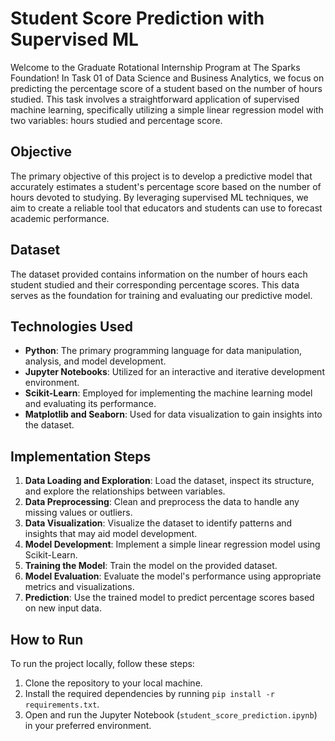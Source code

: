 # Student Score Prediction with Supervised ML

Welcome to the Graduate Rotational Internship Program at The Sparks Foundation! In Task 01 of Data Science and Business Analytics, we focus on predicting the percentage score of a student based on the number of hours studied. This task involves a straightforward application of supervised machine learning, specifically utilizing a simple linear regression model with two variables: hours studied and percentage score.

## Objective

The primary objective of this project is to develop a predictive model that accurately estimates a student's percentage score based on the number of hours devoted to studying. By leveraging supervised ML techniques, we aim to create a reliable tool that educators and students can use to forecast academic performance.

## Dataset

The dataset provided contains information on the number of hours each student studied and their corresponding percentage scores. This data serves as the foundation for training and evaluating our predictive model.

## Technologies Used

- **Python**: The primary programming language for data manipulation, analysis, and model development.
- **Jupyter Notebooks**: Utilized for an interactive and iterative development environment.
- **Scikit-Learn**: Employed for implementing the machine learning model and evaluating its performance.
- **Matplotlib and Seaborn**: Used for data visualization to gain insights into the dataset.

## Implementation Steps

1. **Data Loading and Exploration**: Load the dataset, inspect its structure, and explore the relationships between variables.
2. **Data Preprocessing**: Clean and preprocess the data to handle any missing values or outliers.
3. **Data Visualization**: Visualize the dataset to identify patterns and insights that may aid model development.
4. **Model Development**: Implement a simple linear regression model using Scikit-Learn.
5. **Training the Model**: Train the model on the provided dataset.
6. **Model Evaluation**: Evaluate the model's performance using appropriate metrics and visualizations.
7. **Prediction**: Use the trained model to predict percentage scores based on new input data.

## How to Run

To run the project locally, follow these steps:

1. Clone the repository to your local machine.
2. Install the required dependencies by running `pip install -r requirements.txt`.
3. Open and run the Jupyter Notebook (`student_score_prediction.ipynb`) in your preferred environment.
